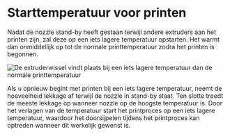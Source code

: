 Starttemperatuur voor printen
====
Nadat de nozzle stand-by heeft gestaan ​​terwijl andere extruders aan het printen zijn, zal deze op een iets lagere temperatuur opstarten. Het warmt dan onmiddellijk op tot de normale printtemperatuur zodra het printen is begonnen.

![De extruderwissel vindt plaats bij een iets lagere temperatuur dan de normale printtemperatuur](../../../articles/images/temperature_regulation.svg)

Als u opnieuw begint met printen bij een iets lagere temperatuur, neemt de hoeveelheid lekkage af terwijl de nozzle in stand-by staat. Ten slotte treedt de meeste lekkage op wanneer nozzle op de hoogste temperatuur is. Door het verlagen van de temperatuur start het printproces op een iets lagere temperatuur, waardoor het doorsijpelen tijdens het printproces kan optreden wanneer dit werkelijk gewenst is.